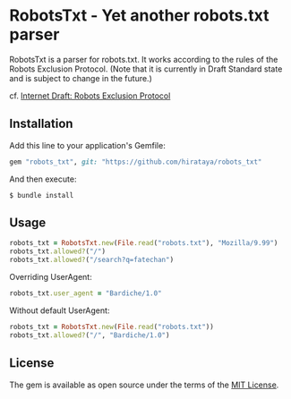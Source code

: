 RobotsTxt - Yet another robots.txt parser
======

RobotsTxt is a parser for robots.txt.
It works according to the rules of the Robots Exclusion Protocol.
(Note that it is currently in Draft Standard state and is subject to change in the future.)


cf. [Internet Draft: Robots Exclusion Protocol](https://tools.ietf.org/html/draft-rep-wg-topic-00)

Installation
------------

Add this line to your application's Gemfile:

```ruby
gem "robots_txt", git: "https://github.com/hirataya/robots_txt"
```

And then execute:

```
$ bundle install
```

Usage
-----

```ruby
robots_txt = RobotsTxt.new(File.read("robots.txt"), "Mozilla/9.99")
robots_txt.allowed?("/")
robots_txt.allowed?("/search?q=fatechan")
```

Overriding UserAgent:

```ruby
robots_txt.user_agent = "Bardiche/1.0"
```

Without default UserAgent:

```ruby
robots_txt = RobotsTxt.new(File.read("robots.txt"))
robots_txt.allowed?("/", "Bardiche/1.0")
```

License
-------

The gem is available as open source under the terms of the [MIT License](https://opensource.org/licenses/MIT).
